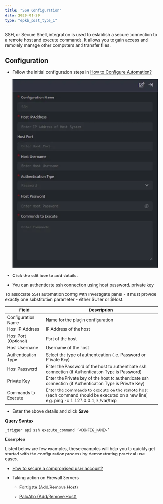 ```yaml
---
title: "SSH Configuration"
date: 2025-01-30
type: "epkb_post_type_1"
---
```


SSH, or Secure Shell, integration is used to establish a secure connection to a remote host and execute commands. It allows you to gain access and remotely manage other computers and transfer files.

## **Configuration**

- Follow the initial configuration steps in [How to Configure Automation?](https://dnif.it/kb/uncategorized/configuring-automation/)  
      
    ![image 1-Dec-21-2023-12-00-59-3678-PM](./image/configuration-1.webp)

- Click the edit icon to add details.

- You can authenticate ssh connection using host password/ private key  
    

To associate SSH automation config with investigate panel - it must provide exactly one substitution parameter - either $User or $Host.

| **Field** | **Description** |
| --- | --- |
| Configuration Name | Name for the plugin configuration |
| Host IP Address | IP Address of the host |
| Host Port (Optional) | Port of the host |
| Host Username | Username of the host |
| Authentication Type | Select the type of authentication (i.e. Password or Private Key) |
| Host Password | Enter the Password of the host to authenticate ssh connection (if Authentication Type is Password) |
| Private Key | Enter the Private key of the host to authenticate ssh connection (if Authentication Type is Private Key) |
| Commands to Execute | Enter the commands to execute on the remote host (each command should be executed on a new line) e.g. ping -c 1 127.0.0.1,ls /var/tmp |

- Enter the above details and click **Save**

**Query Syntax**

```
_trigger api ssh execute_command ‘<CONFIG_NAME>’
```

**Examples**  

Listed below are few examples, these examples will help you to quickly get started with the configuration process by demonstrating practical use cases.

- [How to secure a compromised user account?](https://dnif.it/kb/automation/supported-automation-ssh/secure-compromised-user-account/)

- Taking action on Firewall Servers
    - [Fortigate (Add/Remove Host)](https://dnif.it/kb/automation/supported-automation/fortigate-1/)
    
    - [PaloAlto (Add/Remove Host)](https://dnif.it/kb/automation/supported-automation/palo-alto/)
